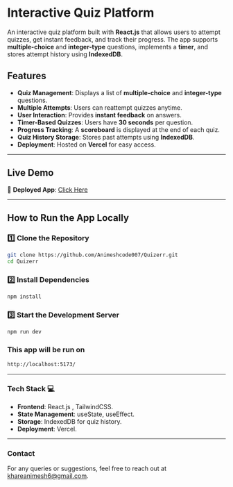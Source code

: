 # Interactive Quiz Platform

An interactive quiz platform built with **React.js** that allows users to attempt quizzes, get instant feedback, and track their progress. The app supports **multiple-choice** and **integer-type** questions, implements a **timer**, and stores attempt history using **IndexedDB**.

## Features

- **Quiz Management**: Displays a list of **multiple-choice** and **integer-type** questions.
- **Multiple Attempts**: Users can reattempt quizzes anytime.
- **User Interaction**: Provides **instant feedback** on answers.
- **Timer-Based Quizzes**: Users have **30 seconds** per question.
- **Progress Tracking**: A **scoreboard** is displayed at the end of each quiz.
- **Quiz History Storage**: Stores past attempts using **IndexedDB**.
- **Deployment**: Hosted on **Vercel** for easy access.

---

## Live Demo

🔗 **Deployed App**: [Click Here](https://quizerr-sec.vercel.app/)

---

## How to Run the App Locally

### 1️⃣ Clone the Repository

```sh
git clone https://github.com/Animeshcode007/Quizerr.git
cd Quizerr 
```

### 2️⃣ Install Dependencies

```sh
npm install
```

### 3️⃣ Start the Development Server

```sh
npm run dev
```

### This app will be run on

```sh
http://localhost:5173/
```
---
### Tech Stack 💻

- **Frontend**: React.js , TailwindCSS.
- **State Management**: useState, useEffect.
- **Storage**: IndexedDB for quiz history.
- **Deployment**: Vercel.

---

### Contact

For any queries or suggestions, feel free to reach out at khareanimesh6@gmail.com.

